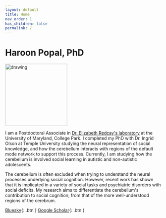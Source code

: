 ```yaml
---
layout: default
title: Home
nav_order: 1
has_children: false
permalink: /
---
```

# Haroon Popal, PhD
<img src="/assets/images/headshot.png" alt="drawing" width="200"/>

I am a Postdoctoral Associate in [Dr. Elizabeth Redcay's laboratory](http://www.dscn.umd.edu/) at the University of Maryland, College Park. I completed my PhD with Dr. Ingrid Olson at Temple University studying the neural representation of social knowledge, and how the cerebellum interacts with regions of the default mode network to support this process. Currently, I am studying how the cerebellum is involved social learning in autistic and non-autistic adolescents. 

The cerebellum is often excluded when trying to understand the neural processes underlying social cognition. However, recent work has shown that it is implicated in a variety of social tasks and psychiatric disorders with social deficits. My research aims to differentiate the cerebellum's contribution to social cognition, from that of the more well-understood regions of the cerebrum. 

[Bluesky](https://bsky.app/profile/hpopal-brain.bsky.social){: .btn }
[Google 
Scholar](https://scholar.google.com/citations?user=eD8NDPAAAAAJ&hl=en&oi=ao){: 
.btn }

